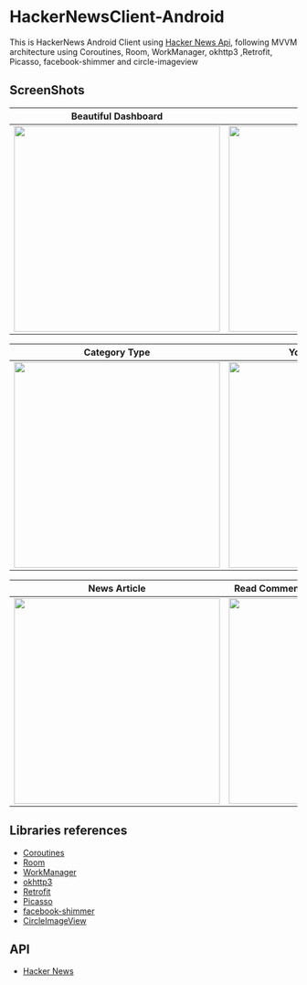 # HackerNewsClient-Android

This is HackerNews Android Client using [Hacker News Api](https://github.com/HackerNews/API), following MVVM architecture using Coroutines, Room, WorkManager, okhttp3 ,Retrofit, Picasso, facebook-shimmer and circle-imageview

## ScreenShots

| Beautiful Dashboard | Nav Drawer | Working Demo |
| --- | --- | --- |
|<img src="https://user-images.githubusercontent.com/24780524/63109063-f0aeb000-bfa5-11e9-9076-62d7903d9355.jpg" width=360>|<img src="https://user-images.githubusercontent.com/24780524/63109065-f1474680-bfa5-11e9-9cc6-e502df0d341c.jpg" width=360>|<img src="https://user-images.githubusercontent.com/24780524/63111026-6288f880-bfaa-11e9-9745-2332242a9355.gif" width=360>


| Category Type | Your saved articles | Get Notified for Top Alerts
| --- | --- | --- |
|<img src="https://user-images.githubusercontent.com/24780524/63109058-eee4ec80-bfa5-11e9-8112-abd45e886c48.jpg" width=360>|<img src="https://user-images.githubusercontent.com/24780524/63109059-eee4ec80-bfa5-11e9-9406-01912a5264b8.jpg" width=360>|<img src="https://user-images.githubusercontent.com/24780524/63207448-1d68e180-c0e4-11e9-96a6-d282025cf717.jpg" width=360>|


| News Article | Read Comments & Nested comments easily | See full coverage |
| --- | --- | --- |
|<img src="https://user-images.githubusercontent.com/24780524/63109061-ef7d8300-bfa5-11e9-89d3-58c40cdf86d6.jpg" width=360>|<img src="https://user-images.githubusercontent.com/24780524/63109066-f1474680-bfa5-11e9-881e-827ad589671a.jpg" width=360>|<img src="https://user-images.githubusercontent.com/24780524/63109056-ee4c5600-bfa5-11e9-9891-aabebe9edc5c.jpg" width=360>|


## Libraries references
- [Coroutines](https://github.com/Kotlin/kotlinx.coroutines)
- [Room](https://developer.android.com/topic/libraries/architecture/room)
- [WorkManager](https://developer.android.com/topic/libraries/architecture/workmanager)
- [okhttp3](https://square.github.io/okhttp/)
- [Retrofit](https://square.github.io/retrofit/)
- [Picasso](https://square.github.io/picasso/)
- [facebook-shimmer](https://facebook.github.io/shimmer-android/)
- [CircleImageView](https://github.com/lopspower/CircularImageView)

## API 
- [Hacker News](https://github.com/HackerNews/API)
